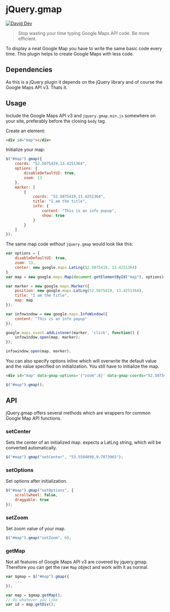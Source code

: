 # jQuery.gmap

[![David Dev](https://img.shields.io/david/dev/lgraubner/jquery-gmap.svg)](https://david-dm.org/lgraubner/jquery-gmap#info=devDependencies)

> Stop wasting your time typing Google Maps API code. Be more efficient.

To display a neat Google Map you have to write the same basic code every time. This plugin helps to create Google Maps with less code.

## Dependencies

As this is a jQuery plugin it depends on the jQuery library and of course the Google Maps API v3. Thats it.

## Usage

Include the Google Maps API v3 and `jquery.gmap.min.js` somewhere on your site, preferably before the closing `body` tag.

Create an element:
```HTML
<div id="map"></div>
```

Initialize your map:
```JavaScript
$("#map").gmap({
    coords: "52.5075419,13.4251364",
    options: {
        disableDefaultUI: true,
        zoom: 13
    },
    marker: [
        {
            coords: "52.5075419,13.4251364",
            title: "I am the title",
            info: {
                content: "This is an info popup",
                show: true
            }
        }
    ]
});
```

The same map code *without* `jquery.gmap` would look like this:

```JavaScript
var options = {
    disableDefaultUI: true,
    zoom: 13,
    center: new google.maps.LatLng(52.5075419, 13.4251364)
}
var map = new google.maps.Map(document.getElementById("map"), options);

var marker = new google.maps.Marker({
    position: new google.maps.LatLng(52.5075419, 13.4251364),
    title: "I am the title",
    map: map
});

var infowindow = new google.maps.InfoWindow({
    content: "This is an info popup"
});

google.maps.event.addListener(marker, 'click', function() {
    infowindow.open(map, marker);
});

infowindow.open(map, marker);
```

You can also specify options inline which will overwrite the default value and the value specified on initialization. You still have to initialize the map.

```HTML
<div id="map" data-gmap-options='{"zoom":8}' data-gmap-coords="52.5075419,13.4251364" data-gmap-marker='[{"coords":"52.5075419,13.4251364"}]'></div>
```

```JavaScript
$("#map").gmap();
```

## API

jQuery.gmap offers several methods which are wrappers for common Google Map API functions.

### setCenter

Sets the center of an initialized map. expects a LatLng string, which will be converted automatically.

```JavaScript
$("#map").gmap("setCenter", "53.5584898,9.7873965");
```

### setOptions

Set options after initialization.

```JavaScript
$("#map").gmap("setOptions", {
    scrollwheel: false,
    draggable: true
});
```

### setZoom

Set zoom value of your map.

```JavaScript
$("#map").gmap("setZoom", 6);
```

### getMap

Not all features of Google Maps API v3 are covered by jquery.gmap. Therefore you can get the raw `Map` object and work with it as normal.

```JavaScript
var $gmap = $("#map").gmap({
    ...
});

var map = $gmap.getMap();
// do whatever you like
var id = map.getDiv();
```
